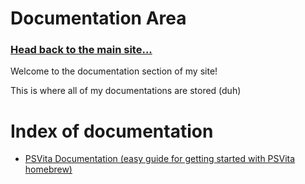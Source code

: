 

# Documentation Area
### [Head back to the main site...](https://pipewarp.co.uk)

Welcome to the documentation section of my site!

This is where all of my documentations are stored (duh)


# Index of documentation

* [PSVita Documentation (easy guide for getting started with PSVita homebrew)](https://pipewarp.co.uk/vita-docs)